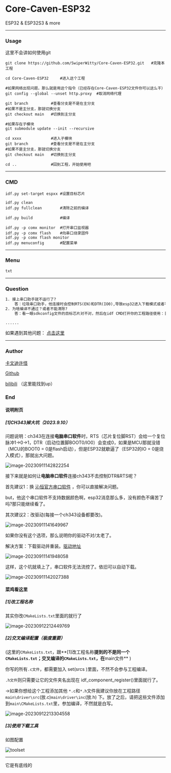 # Core-Caven-ESP32
ESP32 &amp; ESP32S3 &amp; more



____



### Usage

这里不会讲如何使用git

~~~shell
git clone https://github.com/SwiperWitty/Core-Caven-ESP32.git 	#克隆本工程

cd Core-Caven-ESP32 	#进入这个工程

#如果网络出现问题，那么就是用这个指令（已经存在Core-Caven-ESP32文件你可以这么干）
git config --global --unset http.proxy 	#取消网络代理

git branch 			#查看分支是不是在主分支
#如果不是主分支，那就切换分支
git checkout main 	#切换到主分支

#如果存在子模块
git submodule update --init --recursive

cd xxxx 			#进入子模块
git branch 			#查看分支是不是在主分支
#如果不是主分支，那就切换分支
git checkout main 	#切换到主分支

cd .. 				#回到工程，开始使用吧
~~~



____



### CMD

~~~shell
idf.py set-target espxx #设置目标芯片

idf.py clean
idf.py fullclean 		#清除之前的编译

idf.py build 			#编译

idf.py -p comx monitor 	#打开串口监视器
idf.py -p comx flash 	#向串口烧录固件
idf.py -p comx flash monitor
idf.py menuconfig 		#配置菜单

~~~



____



### Menu

~~~txt
txt

~~~



____



### Question

~~~txt
1. 接上串口助手就不运行了?
	答：垃圾串口助手，他连接时会控制RTS(EN)和DTR(IO0),导致esp32进入下载模式或者不运行，祥见end说明附页[1]。
2. 为啥编译不通过？或者不能清除?
	答：看一眼sdkconfig文件的目标芯片对不对，然后在idf CMD打开你的工程路径使用：[idf.py fullclean]->[idf.py build]->[idf.py -p COMx flash monitor]试一下。

......
~~~

如果遇到其他问题：
[点击这里](https://www.baidu.com/) 



____



### Author

[卡文迪许怪](https://github.com/SwiperWitty) 

[Github](https://github.com/SwiperWitty) 

[bilibili](https://space.bilibili.com/102898291?spm_id_from=333.1007.0.0) （这里能找到up） 



### End

#### 说明附页

##### [1]CH343掉大坑（2023.9.10）

问题说明：ch343在连接**电脑串口软件**时，RTS（芯片复位脚RST）会给一个复位脉冲1->0->1，DTR（启动位置脚BOOT0/IO0）会变成0，如果是MCU那就没错（MCU的BOOT0 = 0是flash启动），但是ESP32就歇逼了（ESP32的IO = 0是烧入模式），那就出大问题。

![image-20230911142822254](https://gitee.com/Swiper_witty/caven_img/raw/master/img/202309111428325.png)

接下来就是如何让**电脑串口软件**连接ch343不去控制DTR&RTS呢？

首先建议1：换 [沁恒官方串口软件](https://www.wch.cn/downloads/COMTransmit_ZIP.html) ，你可以直接解决问题。

but，他这个串口软件不支持数据颜色啊，esp32消息那么多，没有颜色不痛苦了吗?那只能继续看了。

其次建议2：改驱动(每接一个ch343设备都要改)。

![image-20230911141649967](https://gitee.com/Swiper_witty/caven_img/raw/master/img/202309111416058.png)

如果你没有这个选项，那么说明你的驱动不对/太老了。

解决方案：下载驱动并重装。[驱动地址](https://www.wch.cn/downloads/CH343SER_EXE.html) 

![image-20230911141948058](https://gitee.com/Swiper_witty/caven_img/raw/master/img/202309111419095.png)



这样，这个坑就填上了，串口软件无法流控了。依旧可以自动下载。

![image-20230911142027388](https://gitee.com/Swiper_witty/caven_img/raw/master/img/202309111420471.png)











#### 菜鸡看这里

##### [1]改工程名称

其实你改`CMakeLists.txt`里面的就行了

![image-20230912212449769](https://gitee.com/Swiper_witty/caven_img/raw/master/img/202309122124809.png)



##### [2]交叉编译配置（极度重要）

(这里的`CMakeLists.txt`，跟**[1]改工程名称**提到的不是同一个`CMakeLists.txt`；交叉编译的`CMakeLists.txt`，在**main文件** )

你写的所有`.c文件`，都需要加入 set(srcs )里面，不然不会参与工程编译。

`.h文件`则只需要让它的文件夹名出现在 idf_component_register()里面就行了。

->如果你想给这个工程添加其他 `*.c`和`*.h`文件我建议你放在工程路径`main\driver\src`(放.c)`main\driver\inc`(放.h) 下。放了之后，请把这些文件添加到`main\CMakeLists.txt`里，参加编译，不然就是白写。

![image-20230912213304558](https://gitee.com/Swiper_witty/caven_img/raw/master/img/202309122133600.png)





##### [3]使用下载工具

如图配置

![toolset](https://gitee.com/Swiper_witty/caven_img/raw/master/img/202309122136233.png)





_____

它是有底线的

